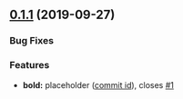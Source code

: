 ## [0.1.1](https://github.com/aburai/vue-autofocus/compare/v0.1.0...v0.1.1) (2019-09-27)

### Bug Fixes

### Features

- **bold:** placeholder ([commit id](https://github.com/aburai/vue-autofocus/commit/commidid)), closes [#1](https://github.com/aburai/vue-autofocus/issues/1)
